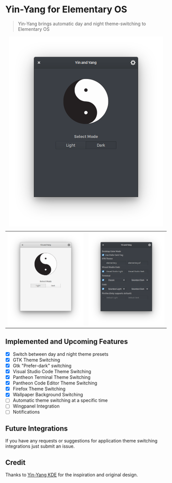 # Yin-Yang for Elementary OS

> Yin-Yang brings automatic day and night theme-switching to Elementary OS

<p align="center">
    <img align="center" src="https://raw.githubusercontent.com/evan-buss/Yin-Yang/master/data/img/screenshot_1.png" alt="dark_mode">
</p>

<p align="center">
    <table>
      <tr>
        <td>
          <img src="https://raw.githubusercontent.com/evan-buss/Yin-Yang/master/data/img/screenshot_2.png" alt="light_mode">
        </td>
        <td>
          <img src="https://raw.githubusercontent.com/evan-buss/Yin-Yang/master/data/img/screenshot_3.png" alt="theme settings">
        </td>
      </tr>
    </table>
</p>

## Implemented and Upcoming Features
- [x] Switch between day and night theme presets
- [x] GTK Theme Switching
- [x] Gtk "Prefer-dark" switching
- [x] Visual Studio Code Theme Switching
- [x] Pantheon Terminal Theme Switching
- [X] Pantheon Code Editor Theme Switching
- [X] Firefox Theme Switching
- [X] Wallpaper Background Switching
- [ ] Automatic theme switching at a specific time
- [ ] Wingpanel Integration
- [ ] Notifications

## Future Integrations

If you have any requests or suggestions for application theme switching integrations just submit an issue.

## Credit

Thanks to [Yin-Yang KDE](https://github.com/daehruoydeef/Yin-Yang) for the inspiration and original design.
